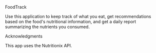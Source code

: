 FoodTrack

Use this application to keep track of what you eat, get recommendations based on the food's nutritional information, and get a daily report summarizing the nutrients you consumed. 

Acknowledgments

This app uses the Nutritionix API. 
